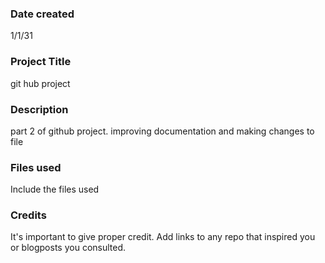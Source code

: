 ### Date created
1/1/31

### Project Title
git hub project

### Description
part 2 of github project. improving documentation and making changes to file 

### Files used
Include the files used

### Credits
It's important to give proper credit. Add links to any repo that inspired you or blogposts you consulted.
